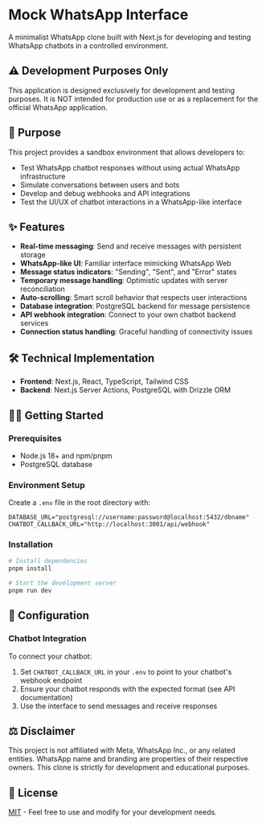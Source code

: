# Mock WhatsApp Interface

A minimalist WhatsApp clone built with Next.js for developing and testing WhatsApp chatbots in a controlled environment.

## ⚠️ Development Purposes Only

This application is designed exclusively for development and testing purposes. It is NOT intended for production use or as a replacement for the official WhatsApp application.

## 🚀 Purpose

This project provides a sandbox environment that allows developers to:

- Test WhatsApp chatbot responses without using actual WhatsApp infrastructure
- Simulate conversations between users and bots
- Develop and debug webhooks and API integrations
- Test the UI/UX of chatbot interactions in a WhatsApp-like interface

## ✨ Features

- **Real-time messaging**: Send and receive messages with persistent storage
- **WhatsApp-like UI**: Familiar interface mimicking WhatsApp Web
- **Message status indicators**: "Sending", "Sent", and "Error" states
- **Temporary message handling**: Optimistic updates with server reconciliation
- **Auto-scrolling**: Smart scroll behavior that respects user interactions
- **Database integration**: PostgreSQL backend for message persistence
- **API webhook integration**: Connect to your own chatbot backend services
- **Connection status handling**: Graceful handling of connectivity issues

## 🛠️ Technical Implementation

- **Frontend**: Next.js, React, TypeScript, Tailwind CSS
- **Backend**: Next.js Server Actions, PostgreSQL with Drizzle ORM

## 🏃‍♂️ Getting Started

### Prerequisites

- Node.js 18+ and npm/pnpm
- PostgreSQL database

### Environment Setup

Create a `.env` file in the root directory with:

```
DATABASE_URL="postgresql://username:password@localhost:5432/dbname"
CHATBOT_CALLBACK_URL="http://localhost:3001/api/webhook"
```

### Installation

```bash
# Install dependencies
pnpm install

# Start the development server
pnpm run dev
```

## 📝 Configuration

### Chatbot Integration

To connect your chatbot:

1. Set `CHATBOT_CALLBACK_URL` in your `.env` to point to your chatbot's webhook endpoint
2. Ensure your chatbot responds with the expected format (see API documentation)
3. Use the interface to send messages and receive responses

## ⚖️ Disclaimer

This project is not affiliated with Meta, WhatsApp Inc., or any related entities. WhatsApp name and branding are properties of their respective owners. This clone is strictly for development and educational purposes.

## 📄 License

[MIT](LICENSE) - Feel free to use and modify for your development needs.
